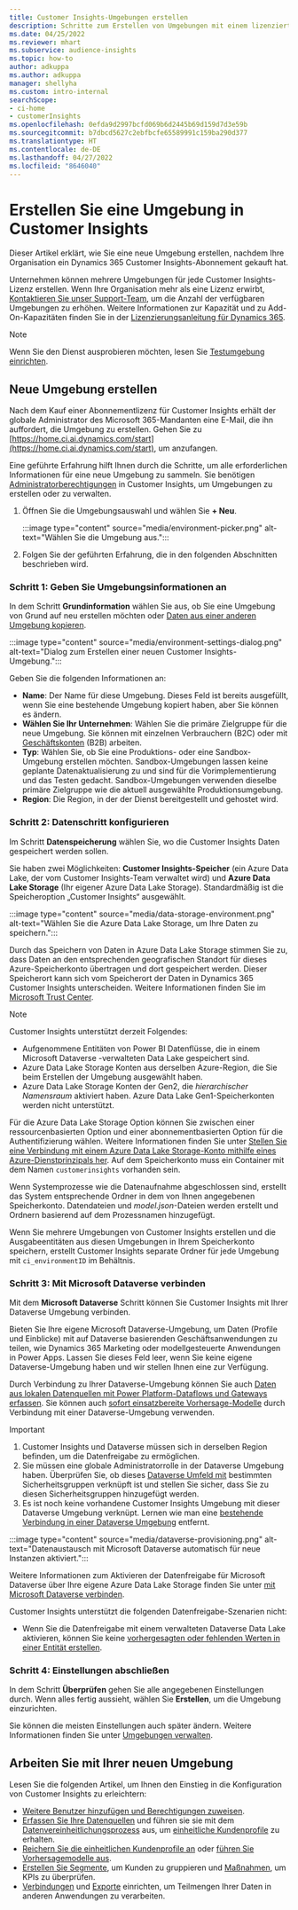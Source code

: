 ```yaml
---
title: Customer Insights-Umgebungen erstellen
description: Schritte zum Erstellen von Umgebungen mit einem lizenzierten Abonnement für Dynamics 365 Customer Insights.
ms.date: 04/25/2022
ms.reviewer: mhart
ms.subservice: audience-insights
ms.topic: how-to
author: adkuppa
ms.author: adkuppa
manager: shellyha
ms.custom: intro-internal
searchScope:
- ci-home
- customerInsights
ms.openlocfilehash: 0efda9d2997bcfd069b6d2445b69d159d7d3e59b
ms.sourcegitcommit: b7dbcd5627c2ebfbcfe65589991c159ba290d377
ms.translationtype: HT
ms.contentlocale: de-DE
ms.lasthandoff: 04/27/2022
ms.locfileid: "8646040"
---
```

# <a name="create-an-environment-in-customer-insights"></a>Erstellen Sie eine Umgebung in Customer Insights

Dieser Artikel erklärt, wie Sie eine neue Umgebung erstellen, nachdem Ihre Organisation ein Dynamics 365 Customer Insights-Abonnement gekauft hat. 

Unternehmen können mehrere Umgebungen für jede Customer Insights-Lizenz erstellen. Wenn Ihre Organisation mehr als eine Lizenz erwirbt, [Kontaktieren Sie unser Support-Team](https://go.microsoft.com/fwlink/?linkid=2079641), um die Anzahl der verfügbaren Umgebungen zu erhöhen. Weitere Informationen zur Kapazität und zu Add-On-Kapazitäten finden Sie in der [Lizenzierungsanleitung für Dynamics 365](https://go.microsoft.com/fwlink/?LinkId=866544).

> [!NOTE]
> Wenn Sie den Dienst ausprobieren möchten, lesen Sie [Testumgebung einrichten](trial-signup.md).

## <a name="create-a-new-environment"></a>Neue Umgebung erstellen

Nach dem Kauf einer Abonnementlizenz für Customer Insights erhält der globale Administrator des Microsoft 365-Mandanten eine E-Mail, die ihn auffordert, die Umgebung zu erstellen. Gehen Sie zu [https://home.ci.ai.dynamics.com/start](https://home.ci.ai.dynamics.com/start), um anzufangen. 

Eine geführte Erfahrung hilft Ihnen durch die Schritte, um alle erforderlichen Informationen für eine neue Umgebung zu sammeln. Sie benötigen [Administratorberechtigungen](permissions.md) in Customer Insights, um Umgebungen zu erstellen oder zu verwalten.

1. Öffnen Sie die Umgebungsauswahl und wählen Sie **+ Neu**.
  
   :::image type="content" source="media/environment-picker.png" alt-text="Wählen Sie die Umgebung aus.":::

1. Folgen Sie der geführten Erfahrung, die in den folgenden Abschnitten beschrieben wird.

### <a name="step-1-provide-environment-information"></a>Schritt 1: Geben Sie Umgebungsinformationen an

In dem Schritt **Grundinformation** wählen Sie aus, ob Sie eine Umgebung von Grund auf neu erstellen möchten oder [Daten aus einer anderen Umgebung kopieren](manage-environments.md#copy-the-environment-configuration).

   :::image type="content" source="media/environment-settings-dialog.png" alt-text="Dialog zum Erstellen einer neuen Customer Insights-Umgebung.":::

Geben Sie die folgenden Informationen an:
   - **Name**: Der Name für diese Umgebung. Dieses Feld ist bereits ausgefüllt, wenn Sie eine bestehende Umgebung kopiert haben, aber Sie können es ändern.
   - **Wählen Sie Ihr Unternehmen**: Wählen Sie die primäre Zielgruppe für die neue Umgebung. Sie können mit einzelnen Verbrauchern (B2C) oder mit [Geschäftskonten](work-with-business-accounts.md) (B2B) arbeiten.
   - **Typ**: Wählen Sie, ob Sie eine Produktions- oder eine Sandbox-Umgebung erstellen möchten. Sandbox-Umgebungen lassen keine geplante Datenaktualisierung zu und sind für die Vorimplementierung und das Testen gedacht. Sandbox-Umgebungen verwenden dieselbe primäre Zielgruppe wie die aktuell ausgewählte Produktionsumgebung.
   - **Region**: Die Region, in der der Dienst bereitgestellt und gehostet wird.

### <a name="step-2-configure-data-storage"></a>Schritt 2: Datenschritt konfigurieren

Im Schritt **Datenspeicherung** wählen Sie, wo die Customer Insights Daten gespeichert werden sollen.

Sie haben zwei Möglichkeiten: **Customer Insights-Speicher** (ein Azure Data Lake, der vom Customer Insights-Team verwaltet wird) und **Azure Data Lake Storage** (Ihr eigener Azure Data Lake Storage). Standardmäßig ist die Speicheroption „Customer Insights“ ausgewählt.

:::image type="content" source="media/data-storage-environment.png" alt-text="Wählen Sie die Azure Data Lake Storage, um Ihre Daten zu speichern.":::

Durch das Speichern von Daten in Azure Data Lake Storage stimmen Sie zu, dass Daten an den entsprechenden geografischen Standort für dieses Azure-Speicherkonto übertragen und dort gespeichert werden. Dieser Speicherort kann sich vom Speicherort der Daten in Dynamics 365 Customer Insights unterscheiden. Weitere Informationen finden Sie im [Microsoft Trust Center](https://www.microsoft.com/trust-center).

> [!NOTE]
> Customer Insights unterstützt derzeit Folgendes:
> - Aufgenommene Entitäten von Power BI Datenflüsse, die in einem Microsoft Dataverse -verwalteten Data Lake gespeichert sind.  
> - Azure Data Lake Storage Konten aus derselben Azure-Region, die Sie beim Erstellen der Umgebung ausgewählt haben.
> - Azure Data Lake Storage Konten der Gen2, die *hierarchischer Namensraum* aktiviert haben. Azure Data Lake Gen1-Speicherkonten werden nicht unterstützt.

Für die Azure Data Lake Storage Option können Sie zwischen einer ressourcenbasierten Option und einer abonnementbasierten Option für die Authentifizierung wählen. Weitere Informationen finden Sie unter [Stellen Sie eine Verbindung mit einem Azure Data Lake Storage-Konto mithilfe eines Azure-Dienstprinzipals her](connect-service-principal.md). Auf dem Speicherkonto muss ein Container mit dem Namen `customerinsights` vorhanden sein.

Wenn Systemprozesse wie die Datenaufnahme abgeschlossen sind, erstellt das System entsprechende Ordner in dem von Ihnen angegebenen Speicherkonto. Datendateien und *model.json*-Dateien werden erstellt und Ordnern basierend auf dem Prozessnamen hinzugefügt.

Wenn Sie mehrere Umgebungen von Customer Insights erstellen und die Ausgabeentitäten aus diesen Umgebungen in Ihrem Speicherkonto speichern, erstellt Customer Insights separate Ordner für jede Umgebung mit `ci_environmentID` im Behältnis.

### <a name="step-3-connect-to-microsoft-dataverse"></a>Schritt 3: Mit Microsoft Dataverse verbinden
   
Mit dem **Microsoft Dataverse** Schritt können Sie Customer Insights mit Ihrer Dataverse Umgebung verbinden.

Bieten Sie Ihre eigene Microsoft Dataverse-Umgebung, um Daten (Profile und Einblicke) mit auf Dataverse basierenden Geschäftsanwendungen zu teilen, wie Dynamics 365 Marketing oder modellgesteuerte Anwendungen in Power Apps. Lassen Sie dieses Feld leer, wenn Sie keine eigene Dataverse-Umgebung haben und wir stellen Ihnen eine zur Verfügung.

Durch Verbindung zu Ihrer Dataverse-Umgebung können Sie auch [Daten aus lokalen Datenquellen mit Power Platform-Dataflows und Gateways erfassen](data-sources.md#add-data-from-on-premises-data-sources). Sie können auch [sofort einsatzbereite Vorhersage-Modelle](predictions-overview.md?tabs=b2c#out-of-box-models) durch Verbindung mit einer Dataverse-Umgebung verwenden.

> [!IMPORTANT]
> 1. Customer Insights und Dataverse müssen sich in derselben Region befinden, um die Datenfreigabe zu ermöglichen.
> 1. Sie müssen eine globale Administratorrolle in der Dataverse Umgebung haben. Überprüfen Sie, ob dieses [Dataverse Umfeld mit](/power-platform/admin/control-user-access#associate-a-security-group-with-a-dataverse-environment) bestimmten Sicherheitsgruppen verknüpft ist und stellen Sie sicher, dass Sie zu diesen Sicherheitsgruppen hinzugefügt werden.
> 1. Es ist noch keine vorhandene Customer Insights Umgebung mit dieser Dataverse Umgebung verknüpt. Lernen wie man eine [bestehende Verbindung in einer Dataverse Umgebung](manage-environments.md#remove-an-existing-connection-to-a-dataverse-environment) entfernt.

:::image type="content" source="media/dataverse-provisioning.png" alt-text="Datenaustausch mit Microsoft Dataverse automatisch für neue Instanzen aktiviert.":::

Weitere Informationen zum Aktivieren der Datenfreigabe für Microsoft Dataverse über Ihre eigene Azure Data Lake Storage finden Sie unter [mit Microsoft Dataverse verbinden](manage-environments.md#connect-to-microsoft-dataverse).

Customer Insights unterstützt die folgenden Datenfreigabe-Szenarien nicht:
- Wenn Sie die Datenfreigabe mit einem verwalteten Dataverse Data Lake aktivieren, können Sie keine [vorhergesagten oder fehlenden Werten in einer Entität erstellen](predictions.md).

### <a name="step-4-finalize-the-settings"></a>Schritt 4: Einstellungen abschließen

In dem Schritt **Überprüfen**  gehen Sie alle angegebenen Einstellungen durch. Wenn alles fertig aussieht, wählen Sie **Erstellen**, um die Umgebung einzurichten. 

Sie können die meisten Einstellungen auch später ändern. Weitere Informationen finden Sie unter [Umgebungen verwalten](manage-environments.md).

## <a name="work-with-your-new-environment"></a>Arbeiten Sie mit Ihrer neuen Umgebung

Lesen Sie die folgenden Artikel, um Ihnen den Einstieg in die Konfiguration von Customer Insights zu erleichtern: 

- [Weitere Benutzer hinzufügen und Berechtigungen zuweisen](permissions.md).
- [Erfassen Sie Ihre Datenquellen](data-sources.md) und führen sie sie mit dem [Datenvereinheitlichungsprozess](data-unification.md) aus, um [einheitliche Kundenprofile](customer-profiles.md) zu erhalten.
- [Reichern Sie die einheitlichen Kundenprofile an](enrichment-hub.md) oder [führen Sie Vorhersagemodelle aus](predictions-overview.md).
- [Erstellen Sie Segmente](segments.md), um Kunden zu gruppieren und [Maßnahmen](measures.md), um KPIs zu überprüfen.
- [Verbindungen](connections.md) und [Exporte](export-destinations.md) einrichten, um Teilmengen Ihrer Daten in anderen Anwendungen zu verarbeiten.

